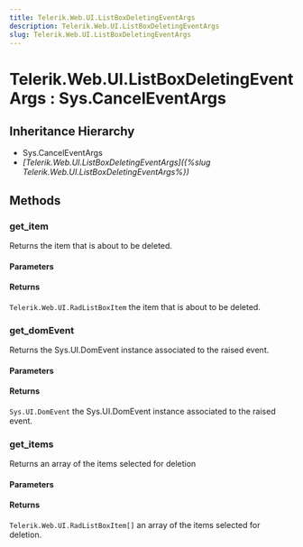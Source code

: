 ```yaml
---
title: Telerik.Web.UI.ListBoxDeletingEventArgs
description: Telerik.Web.UI.ListBoxDeletingEventArgs
slug: Telerik.Web.UI.ListBoxDeletingEventArgs
---
```


# Telerik.Web.UI.ListBoxDeletingEventArgs : Sys.CancelEventArgs 

## Inheritance Hierarchy

* Sys.CancelEventArgs
* *[Telerik.Web.UI.ListBoxDeletingEventArgs]({%slug Telerik.Web.UI.ListBoxDeletingEventArgs%})*


## Methods

###  get_item

 Returns the item that is about to be deleted. 

#### Parameters

#### Returns

`Telerik.Web.UI.RadListBoxItem`  the item that is about to be deleted.

### get_domEvent

Returns the Sys.UI.DomEvent instance associated to the raised event.

#### Parameters

#### Returns

`Sys.UI.DomEvent` the Sys.UI.DomEvent instance associated to the raised event.

### get_items

Returns an array of the items selected for deletion 

#### Parameters

#### Returns

`Telerik.Web.UI.RadListBoxItem[]` an array of the items selected for deletion.



